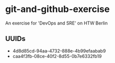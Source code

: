 # git-and-github-exercise
An exercise for 'DevOps and SRE' on HTW Berlin

## UUIDs
- 4d8d85cd-94aa-4732-888e-4b99efaabab9
- caa4f3fb-08ce-40f2-8d55-0b7e6332fb19
